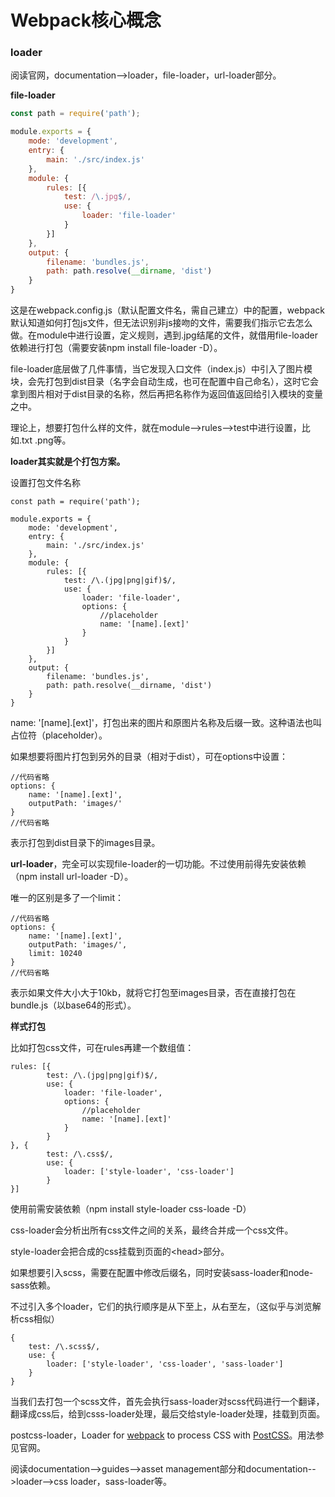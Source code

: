 # Webpack核心概念

### loader

阅读官网，documentation-->loader，file-loader，url-loader部分。

**file-loader**

```javascript
const path = require('path');

module.exports = {
	mode: 'development',
	entry: {
		main: './src/index.js'
	},
	module: {
		rules: [{
			test: /\.jpg$/,
			use: {
				loader: 'file-loader'
			}
		}]
	},
	output: {
		filename: 'bundles.js',
		path: path.resolve(__dirname, 'dist')
	}
}
```

这是在webpack.config.js（默认配置文件名，需自己建立）中的配置，webpack默认知道如何打包js文件，但无法识别非js接吻的文件，需要我们指示它去怎么做。在module中进行设置，定义规则，遇到.jpg结尾的文件，就借用file-loader依赖进行打包（需要安装npm install file-loader -D）。

file-loader底层做了几件事情，当它发现入口文件（index.js）中引入了图片模块，会先打包到dist目录（名字会自动生成，也可在配置中自己命名），这时它会拿到图片相对于dist目录的名称，然后再把名称作为返回值返回给引入模块的变量之中。

理论上，想要打包什么样的文件，就在module-->rules-->test中进行设置，比如.txt .png等。

**loader其实就是个打包方案。**

设置打包文件名称

```
const path = require('path');

module.exports = {
	mode: 'development',
	entry: {
		main: './src/index.js'
	},
	module: {
		rules: [{
			test: /\.(jpg|png|gif)$/,
			use: {
				loader: 'file-loader',
				options: {
					//placeholder
                    name: '[name].[ext]'
				}
			}
		}]
	},
	output: {
		filename: 'bundles.js',
		path: path.resolve(__dirname, 'dist')
	}
}
```

name: '[name].[ext]'，打包出来的图片和原图片名称及后缀一致。这种语法也叫占位符（placeholder）。

如果想要将图片打包到另外的目录（相对于dist），可在options中设置：

```
//代码省略
options: {
	name: '[name].[ext]',
	outputPath: 'images/'
}
//代码省略
```

表示打包到dist目录下的images目录。

**url-loader**，完全可以实现file-loader的一切功能。不过使用前得先安装依赖（npm install url-loader -D）。

唯一的区别是多了一个limit：

```
//代码省略
options: {
	name: '[name].[ext]',
	outputPath: 'images/',
	limit: 10240
}
//代码省略
```

表示如果文件大小大于10kb，就将它打包至images目录，否在直接打包在bundle.js（以base64的形式）。

**样式打包**

比如打包css文件，可在rules再建一个数组值：

```
rules: [{
		test: /\.(jpg|png|gif)$/,
		use: {
			loader: 'file-loader',
			options: {
				//placeholder
                name: '[name].[ext]'
			}
		}
}, {
		test: /\.css$/,
		use: {
			loader: ['style-loader', 'css-loader']
		}
}]
```

使用前需安装依赖（npm install style-loader css-loade -D）

css-loader会分析出所有css文件之间的关系，最终合并成一个css文件。

style-loader会把合成的css挂载到页面的\<head>部分。

如果想要引入scss，需要在配置中修改后缀名，同时安装sass-loader和node-sass依赖。

不过引入多个loader，它们的执行顺序是从下至上，从右至左，（这似乎与浏览解析css相似）

```
{
    test: /\.scss$/,
    use: {
        loader: ['style-loader', 'css-loader', 'sass-loader']
    }
}
```

 当我们去打包一个scss文件，首先会执行sass-loader对scss代码进行一个翻译，翻译成css后，给到csss-loader处理，最后交给style-loader处理，挂载到页面。

postcss-loader，Loader for [webpack](https://webpack.js.org/) to process CSS with [PostCSS](https://postcss.org/)。用法参见官网。

阅读documentation-->guides-->asset management部分和documentation-->loader-->css loader，sass-loader等。